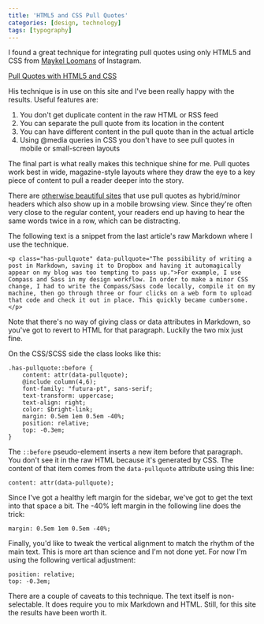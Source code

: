 ```yaml
---
title: 'HTML5 and CSS Pull Quotes'
categories: [design, technology]
tags: [typography]
---
```

I found a great technique for integrating pull quotes using only HTML5 and CSS from [Maykel Loomans](http://www.maykelloomans.com/) of Instagram.

[Pull Quotes with HTML5 and CSS](http://miekd.com/articles/pull-quotes-with-html5-and-css/)

His technique is in use on this site and I've been really happy with the results. Useful features are:

1. You don't get duplicate content in the raw HTML or RSS feed
2. You can separate the pull quote from its location in the content
3. You can have different content in the pull quote than in the actual article
4. Using @media queries in CSS you don't have to see pull quotes in mobile or small-screen layouts

The final part is what really makes this technique shine for me. Pull quotes work best in wide, magazine-style layouts where they draw the eye to a key piece of content to pull a reader deeper into the story.

There are [otherwise beautiful sites](http://theverge.com) that use pull quotes as hybrid/minor headers which also show up in a mobile browsing view. Since they're often very close to the regular content, your readers end up having to hear the same words twice in a row, which can be distracting.

The following text is a snippet from the last article's raw Markdown where I use the technique.

	<p class="has-pullquote" data-pullquote="The possibility of writing a post in Markdown, saving it to Dropbox and having it automagically appear on my blog was too tempting to pass up.">For example, I use Compass and Sass in my design workflow. In order to make a minor CSS change, I had to write the Compass/Sass code locally, compile it on my machine, then go through three or four clicks on a web form to upload that code and check it out in place. This quickly became cumbersome.</p>

Note that there's no way of giving class or data attributes in Markdown, so you've got to revert to HTML for that paragraph. Luckily the two mix just fine.

On the CSS/SCSS side the class looks like this:

	.has-pullquote::before {
		content: attr(data-pullquote);
		@include column(4,6); 
		font-family: "futura-pt", sans-serif;
		text-transform: uppercase;
		text-align: right;
		color: $bright-link;
		margin: 0.5em 1em 0.5em -40%;
		position: relative;
		top: -0.3em;
	}

The `::before` pseudo-element inserts a new item before that paragraph. You don't see it in the raw HTML because it's generated by CSS. The content of that item comes from the `data-pullquote` attribute using this line:

	content: attr(data-pullquote);

Since I've got a healthy left margin for the sidebar, we've got to get the text into that space a bit. The -40% left margin in the following line does the trick:

	margin: 0.5em 1em 0.5em -40%;

Finally, you'd like to tweak the vertical alignment to match the rhythm of the main text. This is more art than science and I'm not done yet. For now I'm using the following vertical adjustment:

	position: relative;
	top: -0.3em;

There are a couple of caveats to this technique. The text itself is non-selectable. It does require you to mix Markdown and HTML. Still, for this site the results have been worth it.

